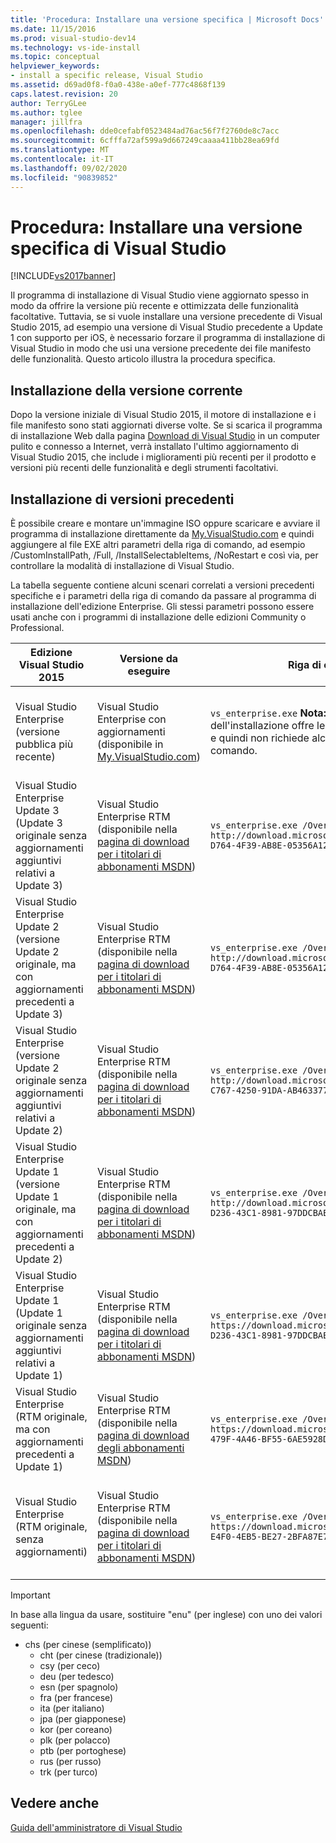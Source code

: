 ```yaml
---
title: 'Procedura: Installare una versione specifica | Microsoft Docs'
ms.date: 11/15/2016
ms.prod: visual-studio-dev14
ms.technology: vs-ide-install
ms.topic: conceptual
helpviewer_keywords:
- install a specific release, Visual Studio
ms.assetid: d69ad0f8-f0a0-438e-a0ef-777c4868f139
caps.latest.revision: 20
author: TerryGLee
ms.author: tglee
manager: jillfra
ms.openlocfilehash: dde0cefabf0523484ad76ac56f7f2760de8c7acc
ms.sourcegitcommit: 6cfffa72af599a9d667249caaaa411bb28ea69fd
ms.translationtype: MT
ms.contentlocale: it-IT
ms.lasthandoff: 09/02/2020
ms.locfileid: "90839852"
---
```

# <a name="how-to-install-a-specific-release-of-visual-studio"></a>Procedura: Installare una versione specifica di Visual Studio
[!INCLUDE[vs2017banner](../includes/vs2017banner.md)]

Il programma di installazione di Visual Studio viene aggiornato spesso in modo da offrire la versione più recente e ottimizzata delle funzionalità facoltative.  Tuttavia, se si vuole installare una versione precedente di Visual Studio 2015, ad esempio una versione di Visual Studio precedente a Update 1 con supporto per iOS, è necessario forzare il programma di installazione di Visual Studio in modo che usi una versione precedente dei file manifesto delle funzionalità. Questo articolo illustra la procedura specifica.

## <a name="installing-the-current-release"></a>Installazione della versione corrente
 Dopo la versione iniziale di Visual Studio 2015, il motore di installazione e i file manifesto sono stati aggiornati diverse volte.  Se si scarica il programma di installazione Web dalla pagina [Download di Visual Studio](https://www.visualstudio.com/downloads/download-visual-studio-vs) in un computer pulito e connesso a Internet, verrà installato l'ultimo aggiornamento di Visual Studio 2015, che include i miglioramenti più recenti per il prodotto e versioni più recenti delle funzionalità e degli strumenti facoltativi.

## <a name="installing-earlier-releases"></a>Installazione di versioni precedenti
 È possibile creare e montare un'immagine ISO oppure scaricare e avviare il programma di installazione direttamente da [My.VisualStudio.com](https://my.visualstudio.com/downloads?q=visual%20studio%20enterprise%202015) e quindi aggiungere al file EXE altri parametri della riga di comando, ad esempio /CustomInstallPath, /Full, /InstallSelectableItems, /NoRestart e così via, per controllare la modalità di installazione di Visual Studio.

 La tabella seguente contiene alcuni scenari correlati a versioni precedenti specifiche e i parametri della riga di comando da passare al programma di installazione dell'edizione Enterprise. Gli stessi parametri possono essere usati anche con i programmi di installazione delle edizioni Community o Professional.

|Edizione Visual Studio 2015|Versione da eseguire|Riga di comando da usare|Comportamento dell'installazione|
|--------------------------------|-----------------|--------------------------|---------------------|
|Visual Studio Enterprise (versione pubblica più recente)|Visual Studio Enterprise con aggiornamenti (disponibile in [My.VisualStudio.com](https://my.visualstudio.com/downloads?q=visual%20studio%20enterprise%202015))|`vs_enterprise.exe` **Nota:**  Il comportamento predefinito dell'installazione offre le funzionalità facoltative più recenti e quindi non richiede alcun parametro della riga di comando.|L'installazione di Visual Studio userà il file feed.xml più recente e installerà i file più recenti.|
|Visual Studio Enterprise Update 3 (Update 3 originale senza aggiornamenti aggiuntivi relativi a Update 3)|Visual Studio Enterprise RTM (disponibile nella [pagina di download per i titolari di abbonamenti MSDN](https://msdn.microsoft.com/subscriptions/downloads/))|`vs_enterprise.exe /OverrideFeedURI http://download.microsoft.com/download/6/B/B/6BBD3561-D764-4F39-AB8E-05356A122545/20160628.2/enu/feed.xml`|L'installazione di Visual Studio userà il file feed.xml disponibile al momento del rilascio di Update 3|
|Visual Studio Enterprise Update 2 (versione Update 2 originale, ma con aggiornamenti precedenti a Update 3)|Visual Studio Enterprise RTM (disponibile nella [pagina di download per i titolari di abbonamenti MSDN](https://msdn.microsoft.com/subscriptions/downloads/))|`vs_enterprise.exe /OverrideFeedURI http://download.microsoft.com/download/6/B/B/6BBD3561-D764-4F39-AB8E-05356A122545/20160620.2/enu/feed.xml`|L'installazione di Visual Studio userà il file feed.xml corrente prima del rilascio di Update 3|
|Visual Studio Enterprise (versione Update 2 originale senza aggiornamenti aggiuntivi relativi a Update 2)|Visual Studio Enterprise RTM (disponibile nella [pagina di download per i titolari di abbonamenti MSDN](https://msdn.microsoft.com/subscriptions/downloads/))|`vs_enterprise.exe /OverrideFeedURI http://download.microsoft.com/download/0/6/B/06BB0C5C-C767-4250-91DA-AB463377597E/20160405.3/enu/feed.xml`|L'installazione di Visual Studio userà il file feed.xml disponibile al momento del rilascio di Update 2|
|Visual Studio Enterprise Update 1 (versione Update 1 originale, ma con aggiornamenti precedenti a Update 2)|Visual Studio Enterprise RTM (disponibile nella [pagina di download per i titolari di abbonamenti MSDN](https://msdn.microsoft.com/subscriptions/downloads/))|`vs_enterprise.exe /OverrideFeedURI http://download.microsoft.com/download/3/2/A/32A1974F-D236-43C1-8981-97DDCBAEF14A/20160225.3/enu/feed.xml`|L'installazione di Visual Studio userà il file feed.xml corrente prima del rilascio di Update 2|
|Visual Studio Enterprise Update 1 (Update 1 originale senza aggiornamenti aggiuntivi relativi a Update 1)|Visual Studio Enterprise RTM (disponibile nella [pagina di download per i titolari di abbonamenti MSDN](https://msdn.microsoft.com/subscriptions/downloads/))|`vs_enterprise.exe /OverrideFeedURI https://download.microsoft.com/download/3/2/A/32A1974F-D236-43C1-8981-97DDCBAEF14A/20151201.1/enu/feed.xml`|L'installazione di Visual Studio userà il file feed.xml disponibile al momento del rilascio di Update 1|
|Visual Studio Enterprise (RTM originale, ma con aggiornamenti precedenti a Update 1)|Visual Studio Enterprise RTM (disponibile nella  [pagina di download degli abbonamenti MSDN](https://msdn.microsoft.com/subscriptions/downloads/))|`vs_enterprise.exe /OverrideFeedURI https://download.microsoft.com/download/3/6/1/36188D5F-479F-4A46-BF55-6AE5928D1EBB/20151102.3/enu/feed.xml`|L'installazione di Visual Studio userà il file feed.xml corrente prima del rilascio di Update 1.|
|Visual Studio Enterprise (RTM originale, senza aggiornamenti)|Visual Studio Enterprise RTM (disponibile nella [pagina di download per i titolari di abbonamenti MSDN](https://msdn.microsoft.com/subscriptions/downloads/))|`vs_enterprise.exe /OverrideFeedURI https://download.microsoft.com/download/5/7/B/57BF5016-E4F0-4EB5-BE27-2BFA87E7723F/20150713.1/enu/feed.xml`|L'installazione di Visual Studio userà il file feed.xml disponibile al momento del rilascio della versione RTM|

> [!IMPORTANT]
> In base alla lingua da usare, sostituire "enu" (per inglese) con uno dei valori seguenti:
>
> - chs (per cinese (semplificato))
>   - cht (per cinese (tradizionale))
>   - csy (per ceco)
>   - deu (per tedesco)
>   - esn (per spagnolo)
>   - fra (per francese)
>   - ita (per italiano)
>   - jpa (per giapponese)
>   - kor (per coreano)
>   - plk (per polacco)
>   - ptb (per portoghese)
>   - rus (per russo)
>   - trk (per turco)

## <a name="see-also"></a>Vedere anche
 [Guida dell'amministratore di Visual Studio](../install/visual-studio-administrator-guide.md)